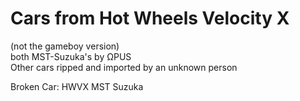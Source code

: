 # Cars from Hot Wheels Velocity X
(not the gameboy version) <br>
both MST-Suzuka's by ΩPUS <br>
Other cars ripped and imported by an unknown person

Broken Car: HWVX MST Suzuka
